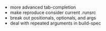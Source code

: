 * more advanced tab-completion
* make reproduce consider current .runsrc
* break out positionals, optionals, and args
* deal with repeated arguments in build-spec